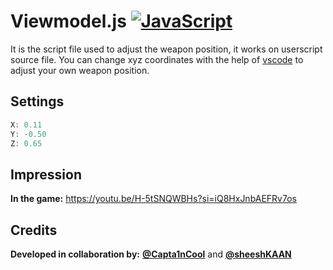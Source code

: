 # Viewmodel.js [![JavaScript](https://img.shields.io/badge/--F7DF1E?logo=javascript&logoColor=000)](https://www.javascript.com/)
It is the script file used to adjust the weapon position, it works on userscript source file. You can change xyz coordinates with the help of [vscode](https://code.visualstudio.com/) to adjust your own weapon position.
## Settings

```js
X: 0.11
Y: -0.50
Z: 0.65
```
## Impression
**In the game:**
https://youtu.be/H-5tSNQWBHs?si=iQ8HxJnbAEFRv7os

## Credits
**Developed in collaboration by:** **[@Capta1nCool](https://github.com/Capta1nCool)** and **[@sheeshKAAN](https://github.com/sheeshKAAN)**
